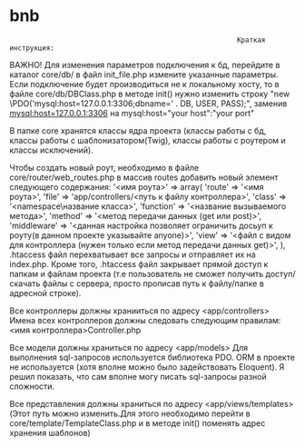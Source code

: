# bnb
                                                            Краткая инструкция:

ВАЖНО!
Для изменения параметров подключения к бд, перейдите в каталог core/db/ в файл init_file.php измените указанные параметры. Если подключение будет производиться не к локальному хосту, то в файле core/db/DBClass.php в методе init() нужно изменить строку "new \PDO('mysql:host=127.0.0.1:3306;dbname=' . DB, USER, PASS);", заменив <mysql:host=127.0.0.1:3306> на mysql:host="your host":"your port"

В папке core хранятся классы ядра проекта (классы работы с бд, классы работы с шаблонизатором(Twig), классы работы с роутером и классы исключений).

Чтобы создать новый роут, необходимо в файле core/router/web_routes.php в массив routes добавить новый элемент следующего содержания:
'<имя роута>' => array(
            'route' => '<имя роута>',
            'file' => 'app/controllers/<путь к файлу контроллера>',
            'class' => '<namespace\название класса>',
            'function' => '<название вызываемого метода>',
            'method' => '<метод передачи данных (get или post)>',
            'middleware' => '<данная настройка позволяет ограничить досьуп к роуту(в данном проекте указывайте anyone)>',
            'view' => '<файл с видом для контроллера (нужен только если метод передачи данных get)>',
        ),
 .htaccess файл перехватывает все запросы и отправляет их на index.php. Кроме того, .htaccess файл закрывает прямой доступ к папкам и файлам проекта (т.е пользователь не сможет получить доступ/скачать файлы с сервера, просто прописав путь к файлу/папке в адресной строке).      

Все контроллеры должны хранииться по адресу <app/controllers>
Имена всех контроллеров должны следовать следующим правилам:
<имя контроллера>Controller.php

Все модели должны храниться по адресу <app/models>
Для выполнения sql-запросов используется библиотека PDO. ORM в проекте не используется (хотя вполне можно было задействовать Eloquent). Я решил показать, что сам вполне могу писать sql-запросы разной сложности.

Все представления должны храниться по адресу <app/views/templates> (Этот путь можно изменить.Для этого необходимо перейти в core/template/TemplateClass.php и в методе init() поменять адрес хранения шаблонов)
